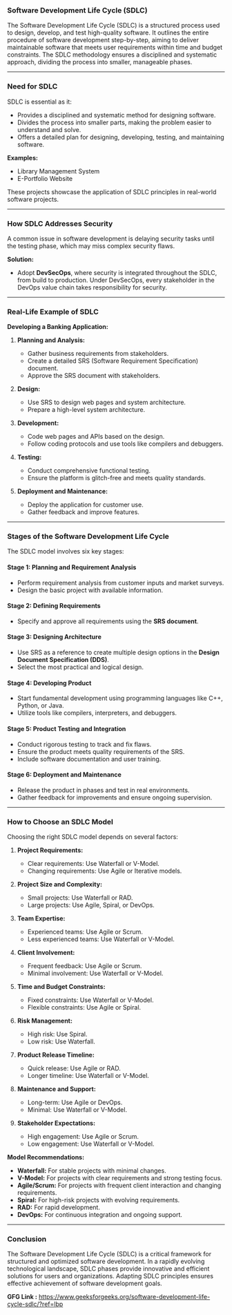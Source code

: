 ### Software Development Life Cycle (SDLC)

The Software Development Life Cycle (SDLC) is a structured process used to design, develop, and test high-quality software. It outlines the entire procedure of software development step-by-step, aiming to deliver maintainable software that meets user requirements within time and budget constraints. The SDLC methodology ensures a disciplined and systematic approach, dividing the process into smaller, manageable phases.

---

### Need for SDLC
SDLC is essential as it:
- Provides a disciplined and systematic method for designing software.
- Divides the process into smaller parts, making the problem easier to understand and solve.
- Offers a detailed plan for designing, developing, testing, and maintaining software.

**Examples:** 
- Library Management System
- E-Portfolio Website

These projects showcase the application of SDLC principles in real-world software projects.

---

### How SDLC Addresses Security
A common issue in software development is delaying security tasks until the testing phase, which may miss complex security flaws. 

**Solution:**
- Adopt **DevSecOps**, where security is integrated throughout the SDLC, from build to production. Under DevSecOps, every stakeholder in the DevOps value chain takes responsibility for security.

---

### Real-Life Example of SDLC
**Developing a Banking Application:**
1. **Planning and Analysis:**
   - Gather business requirements from stakeholders.
   - Create a detailed SRS (Software Requirement Specification) document.
   - Approve the SRS document with stakeholders.

2. **Design:**
   - Use SRS to design web pages and system architecture.
   - Prepare a high-level system architecture.

3. **Development:**
   - Code web pages and APIs based on the design.
   - Follow coding protocols and use tools like compilers and debuggers.

4. **Testing:**
   - Conduct comprehensive functional testing.
   - Ensure the platform is glitch-free and meets quality standards.

5. **Deployment and Maintenance:**
   - Deploy the application for customer use.
   - Gather feedback and improve features.

---

### Stages of the Software Development Life Cycle
The SDLC model involves six key stages:

#### Stage 1: Planning and Requirement Analysis
- Perform requirement analysis from customer inputs and market surveys.
- Design the basic project with available information.

#### Stage 2: Defining Requirements
- Specify and approve all requirements using the **SRS document**.

#### Stage 3: Designing Architecture
- Use SRS as a reference to create multiple design options in the **Design Document Specification (DDS)**.
- Select the most practical and logical design.

#### Stage 4: Developing Product
- Start fundamental development using programming languages like C++, Python, or Java.
- Utilize tools like compilers, interpreters, and debuggers.

#### Stage 5: Product Testing and Integration
- Conduct rigorous testing to track and fix flaws.
- Ensure the product meets quality requirements of the SRS.
- Include software documentation and user training.

#### Stage 6: Deployment and Maintenance
- Release the product in phases and test in real environments.
- Gather feedback for improvements and ensure ongoing supervision.

---

### How to Choose an SDLC Model
Choosing the right SDLC model depends on several factors:

1. **Project Requirements:**
   - Clear requirements: Use Waterfall or V-Model.
   - Changing requirements: Use Agile or Iterative models.

2. **Project Size and Complexity:**
   - Small projects: Use Waterfall or RAD.
   - Large projects: Use Agile, Spiral, or DevOps.

3. **Team Expertise:**
   - Experienced teams: Use Agile or Scrum.
   - Less experienced teams: Use Waterfall or V-Model.

4. **Client Involvement:**
   - Frequent feedback: Use Agile or Scrum.
   - Minimal involvement: Use Waterfall or V-Model.

5. **Time and Budget Constraints:**
   - Fixed constraints: Use Waterfall or V-Model.
   - Flexible constraints: Use Agile or Spiral.

6. **Risk Management:**
   - High risk: Use Spiral.
   - Low risk: Use Waterfall.

7. **Product Release Timeline:**
   - Quick release: Use Agile or RAD.
   - Longer timeline: Use Waterfall or V-Model.

8. **Maintenance and Support:**
   - Long-term: Use Agile or DevOps.
   - Minimal: Use Waterfall or V-Model.

9. **Stakeholder Expectations:**
   - High engagement: Use Agile or Scrum.
   - Low engagement: Use Waterfall or V-Model.

**Model Recommendations:**
- **Waterfall:** For stable projects with minimal changes.
- **V-Model:** For projects with clear requirements and strong testing focus.
- **Agile/Scrum:** For projects with frequent client interaction and changing requirements.
- **Spiral:** For high-risk projects with evolving requirements.
- **RAD:** For rapid development.
- **DevOps:** For continuous integration and ongoing support.

---

### Conclusion
The Software Development Life Cycle (SDLC) is a critical framework for structured and optimized software development. In a rapidly evolving technological landscape, SDLC phases provide innovative and efficient solutions for users and organizations. Adapting SDLC principles ensures effective achievement of software development goals.


**GFG Link :** https://www.geeksforgeeks.org/software-development-life-cycle-sdlc/?ref=lbp
